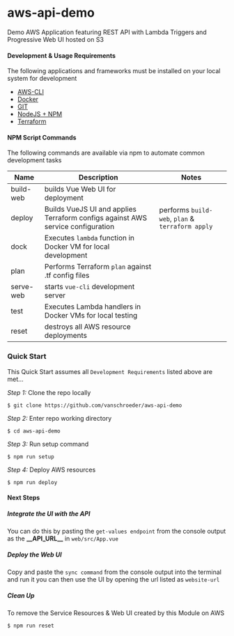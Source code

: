 # aws-api-demo
Demo AWS Application featuring REST API with Lambda Triggers and Progressive Web UI hosted on S3

#### Development & Usage Requirements
The following applications and frameworks must be installed on your local system for development

* [AWS-CLI](https://docs.aws.amazon.com/cli/latest/userguide/cli-chap-install.html)
* [Docker](https://www.docker.com/get-started)
* [GIT](https://git-scm.com/downloads)
* [NodeJS + NPM](https://nodejs.org/en/)
* [Terraform](https://www.terraform.io/guides/index.html)

#### NPM Script Commands
The following commands are available via npm to automate common development tasks

|  Name      | Description | Notes |
| ----------- | ---------------- | ---------------- |
| build-web | builds Vue Web UI for deployment | |
| deploy | Builds VueJS UI and applies Terraform configs against AWS service configuration  | performs `build-web`, `plan` & `terraform apply` |
| dock | Executes `lambda` function in Docker VM for local development 
| plan | Performs Terraform `plan` against .tf config files |
| serve-web | starts `vue-cli` development server | |
| test | Executes Lambda handlers in Docker VMs for local testing  |
| reset | destroys all AWS resource deployments | |

### Quick Start


This Quick Start assumes all `Development Requirements` listed above are met...

*Step 1:* Clone the repo locally
```
$ git clone https://github.com/vanschroeder/aws-api-demo
```

*Step 2:* Enter repo working directory 
```
$ cd aws-api-demo
```

*Step 3:* Run setup command 
```
$ npm run setup
```

*Step 4:* Deploy AWS resources 

```
$ npm run deploy
```

#### Next Steps

##### Integrate the UI with the API
You can do this by pasting the `get-values endpoint` from the console output as the **\_\_API_URL\_\_** in `web/src/App.vue`

##### Deploy the Web UI
Copy and paste the `sync command` from the console output into the terminal and run it
you can then use the UI by opening the url listed as `website-url` 
   

##### Clean Up 
To remove the Service Resources & Web UI created by this Module on AWS

```
$ npm run reset
```

